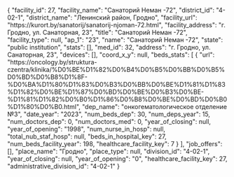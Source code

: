 {
    "facility_id": 27,
    "facility_name": "Санаторий Неман -72",
    "district_id": "4-02-1",
    "district_name": "Ленинский район, Гродно",
    "facility_url": "https:\/\/kurort.by\/sanatorij\/sanatorij-njoman-72.html",
    "facility_address": "г. Гродно, ул. Санаторная, 23",
    "title": "Санаторий Неман -72",
    "facility_type": null,
    "ap_1": "23",
    "name": "Санаторий Неман -72",
    "state": "public institution",
    "stats": [],
    "med_id": 32,
    "address": "г. Гродно, ул. Санаторная, 23",
    "devices": [],
    "coord_x_y": null,
    "beds_stats": [
        {
            "url": "https:\/\/oncology.by\/struktura-czentra\/klinika\/%D0%BE%D1%82%D0%B4%D0%B5%D0%BB%D0%B5%D0%BD%D0%B8%D1%8F-%D0%BA%D1%80%D1%83%D0%B3%D0%BB%D0%BE%D1%81%D1%83%D1%82%D0%BE%D1%87%D0%BD%D0%BE%D0%B3%D0%BE-%D1%81%D1%82%D0%B0%D1%86%D0%B8%D0%BE%D0%BD%D0%B0%D1%80%D0%B0.html",
            "dep_name": "онкогематологическое отделение №3",
            "date_year": "2023",
            "num_beds_dep": 30,
            "num_deps_year": 15,
            "num_doctors_dep": 0,
            "num_doctors_med": 0,
            "year_of_closing": null,
            "year_of_opening": "1998",
            "num_nurse_in_hosp": null,
            "total_nub_staf_hosp": null,
            "beds_in_hospital_key": 27,
            "num_beds_facility_year": 198,
            "healthcare_facility_key": 7
        }
    ],
    "job_offers": [],
    "place_name": "Гродно",
    "place_type": null,
    "division_id": "4-02-1",
    "year_of_closing": null,
    "year_of_opening": "0",
    "healthcare_facility_key": 27,
    "administrative_division_id": "4-02-1"
}